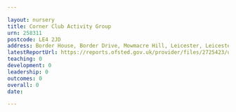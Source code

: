 ```yaml
---

layout: nursery
title: Corner Club Activity Group
urn: 258311
postcode: LE4 2JD
address: Border House, Border Drive, Mowmacre Hill, Leicester, Leicestershire, LE4 2JD
latestReportUrl: https://reports.ofsted.gov.uk/provider/files/2725423/urn/258311.pdf
teaching: 0
development: 0
leadership: 0
outcomes: 0
overall: 0
date: 

---
```


